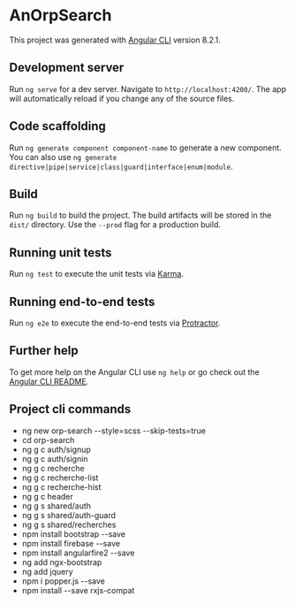 # AnOrpSearch

This project was generated with [Angular CLI](https://github.com/angular/angular-cli) version 8.2.1.

## Development server

Run `ng serve` for a dev server. Navigate to `http://localhost:4200/`. The app will automatically reload if you change any of the source files.

## Code scaffolding

Run `ng generate component component-name` to generate a new component. You can also use `ng generate directive|pipe|service|class|guard|interface|enum|module`.

## Build

Run `ng build` to build the project. The build artifacts will be stored in the `dist/` directory. Use the `--prod` flag for a production build.

## Running unit tests

Run `ng test` to execute the unit tests via [Karma](https://karma-runner.github.io).

## Running end-to-end tests

Run `ng e2e` to execute the end-to-end tests via [Protractor](http://www.protractortest.org/).

## Further help

To get more help on the Angular CLI use `ng help` or go check out the [Angular CLI README](https://github.com/angular/angular-cli/blob/master/README.md).

## Project cli commands

- ng new orp-search --style=scss --skip-tests=true
- cd orp-search
- ng g c auth/signup
- ng g c auth/signin
- ng g c recherche
- ng g c recherche-list
- ng g c recherche-hist
- ng g c header
- ng g s shared/auth
- ng g s shared/auth-guard
- ng g s shared/recherches
- npm install bootstrap --save
- npm install firebase --save
- npm install angularfire2 --save
- ng add ngx-bootstrap
- ng add jquery
- npm i popper.js --save
- npm install --save rxjs-compat 

